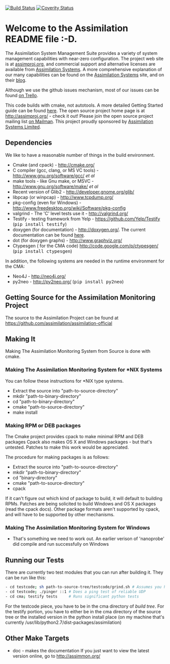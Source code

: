 [![Build Status](https://travis-ci.org/assimilation/assimilation-official.svg?branch=master)](https://travis-ci.org/assimilation/assimilation-official)
[![Coverity Status](https://scan.coverity.com/projects/9/badge.svg)](https://scan.coverity.com/projects/9)

# Welcome to the Assimilation README file :-D.

The Assimilation System Management Suite provides a variety of system management capabilities with near-zero configuration. The project web site is at [assimproj.org](http://assimproj.org/), and commercial support and alternative licenses are available from [Assimilation Systems](http://AssimilationSystems.com). A more comprehensive explanation of our many capabilities can be found on the [Assimilation Systems](http://AssimilationSystems.com) site, and on their [blog](http://assimilationsystems.com/category/blog/).

Although we use the github issues mechanism, most of our issues can be found [on Trello](https://trello.com/b/98QrdEK1/issues-bugs).

This code builds with cmake, not autotools.
A more detailed Getting Started guide can be found [here](http://linux-ha.org/source-doc/assimilation/html/_getting_started.html).
The open source project home page is at http://assimproj.org/ - check it out!
Please join the open source project mailing list [on Mailman](http://lists.community.tummy.com/cgi-bin/mailman/listinfo/assimilation).
This project proudly sponsored by [Assimilation Systems Limited](http://AssimilationSystems.com)</a>.


## Dependencies

We like to have a reasonable number of things in the build environment.
- Cmake (and cpack) - http://cmake.org/
- C compiler (gcc, clang, or MS VC tools) - http://www.gnu.org/software/gcc/ <i>et al</i>
- make tools - like Gnu make, or MSVC - http://www.gnu.org/software/make/ <i>et al</i>
- Recent version of Glib2 - http://developer.gnome.org/glib/
- libpcap (or winpcap) - http://www.tcpdump.org/
- pkg-config (even for Windows) - http://www.freedesktop.org/wiki/Software/pkg-config
- valgrind - The 'C' level tests use it - http://valgrind.org/
- Testify - testing framework from Yelp - https://github.com/Yelp/Testify (<tt>pip install testify</tt>)
- doxygen (for documentation) - http://doxygen.org/. The current documentation can be found [here](https://codedocs.xyz/assimilation/assimilation-official/).
- dot (for doxygen graphs) - http://www.graphviz.org/
- Ctypesgen ( for the CMA code) http://code.google.com/p/ctypesgen/ (<tt>pip install ctypesgen</tt>)

In addition, the following systems are needed in the runtime environment for the CMA:
- Neo4J - http://neo4j.org/
- py2neo - http://py2neo.org/	(<tt>pip install py2neo</tt>)

## Getting Source for the Assimilation Monitoring Project
The source to the Assimilation Project can be found at https://github.com/assimilation/assimilation-official

## Making It

Making The Assimilation Monitoring System from Source is done with cmake.

### Making The Assimilation Monitoring System for \*NIX Systems

You can follow these instructions for \*NIX type systems.
- Extract the source into "path-to-source-directory"
- mkdir "path-to-binary-directory"
- cd "path-to-binary-directory"
- cmake "path-to-source-directory"
- make install

### Making RPM or DEB packages

The Cmake project provides cpack to make minimal RPM and DEB packages
Cpack also makes OS X and Windows packages - but that's untested.
Patches to make this work would be appreciated.

The procedure for making packages is as follows:

- Extract the source into "path-to-source-directory"
- mkdir "path-to-binary-directory"
- cd "binary-directory"
- cmake "path-to-source-directory"
- cpack

If it can't figure out which kind of package to build, it will default to building RPMs.
Patches are being solicited to build Windows and OS X packages (read the cpack docs).
Other package formats aren't supported by cpack, and will have to be supported by other mechanisms.

### Making The Assimilation Monitoring System for Windows

- That's something we need to work out.  An earlier verison of 'nanoprobe' did compile and run successfully on Windows

## Running our Tests

There are currently two test modules that you can run after building it.  They can be run
like this:
```bash
- cd testcode; sh path-to-source-tree/testcode/grind.sh # Assumes you have valgrind installed.
- cd testcode; ./pinger ::1 # Does a ping test of reliable UDP
- cd cma; testify tests     # Runs significant python tests
```

For the testcode piece, you have to be in the cma directory of *build tree*.
For the testify portion, you have to either be in the cma directory of the source tree or the installed version in the python install place
(on my machine that's currently /usr/lib/python2.7/dist-packages/assimilation)


## Other Make Targets

- doc - makes the documentation If you just want to view the latest version online, go to http://assimmon.org/
